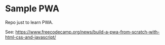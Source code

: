 # Sample PWA

Repo just to learn PWA.

See: https://www.freecodecamp.org/news/build-a-pwa-from-scratch-with-html-css-and-javascript/
